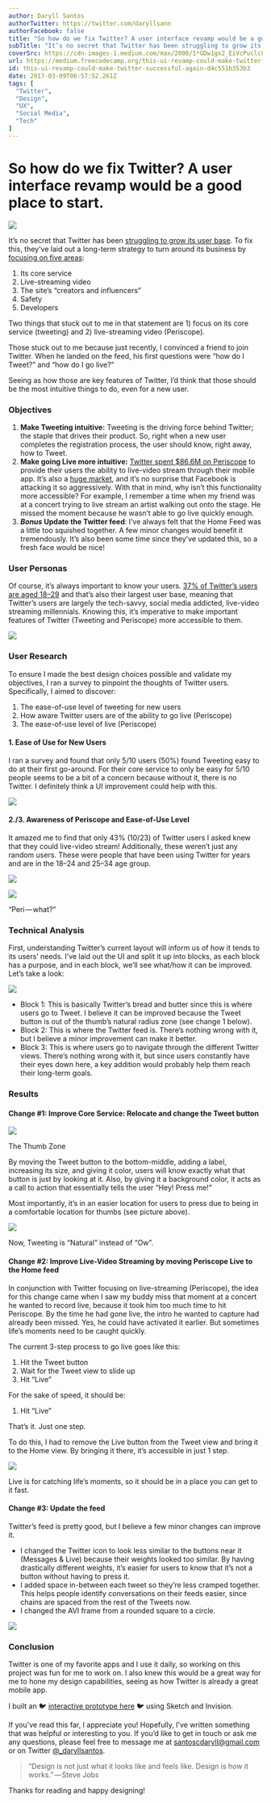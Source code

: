 ```yaml
---
author: Daryll Santos
authorTwitter: https://twitter.com/daryllsann
authorFacebook: false
title: "So how do we fix Twitter? A user interface revamp would be a good place to start."
subTitle: "It’s no secret that Twitter has been struggling to grow its user base. To fix this, they’ve laid out a long-term strategy to turn around ..."
coverSrc: https://cdn-images-1.medium.com/max/2000/1*GDw1gx2_EiVcPuclc8WXJQ.png
url: https://medium.freecodecamp.org/this-ui-revamp-could-make-twitter-successful-again-d4c551b353b3
id: this-ui-revamp-could-make-twitter-successful-again-d4c551b353b3
date: 2017-03-09T06:57:52.261Z
tags: [
  "Twitter",
  "Design",
  "UX",
  "Social Media",
  "Tech"
]
---
```

# So how do we fix Twitter? A user interface revamp would be a good place to start.







![](https://cdn-images-1.medium.com/max/2000/1*GDw1gx2_EiVcPuclc8WXJQ.png)







It’s no secret that Twitter has been [struggling to grow its user base](https://phys.org/news/2016-07-twitter-struggling-rivals.html). To fix this, they’ve laid out a long-term strategy to turn around its business by [focusing on five areas](http://www.reuters.com/article/us-twitter-results-idUSKCN1062JW):

1.  Its core service
2.  Live-streaming video
3.  The site’s “creators and influencers”
4.  Safety
5.  Developers

Two things that stuck out to me in that statement are 1) focus on its core service (tweeting) and 2) live-streaming video (Periscope).

Those stuck out to me because just recently, I convinced a friend to join Twitter. When he landed on the feed, his first questions were “how do I Tweet?” and “how do I go live?”

Seeing as how those are key features of Twitter, I’d think that those should be the most intuitive things to do, even for a new user.

### Objectives

1.  **Make Tweeting intuitive:** Tweeting is the driving force behind Twitter; the staple that drives their product. So, right when a new user completes the registration process, the user should know, right away, how to Tweet.
2.  **Make going Live more intuitive:** [Twitter spent $86.6M on Periscope](http://www.recode.net/2015/5/11/11562534/twitter-paid-over-86-million-for-periscope-and-niche) to provide their users the ability to live-video stream through their mobile app. It’s also a [huge market](https://medium.com/looklivecam/on-demand-livestreaming-960a492d69d1#.z9u58217s), and it’s no surprise that Facebook is attacking it so aggressively. With that in mind, why isn’t this functionality more accessible? For example, I remember a time when my friend was at a concert trying to live stream an artist walking out onto the stage. He missed the moment because he wasn’t able to go live quickly enough.
3.  ***Bonus* Update the Twitter feed**: I’ve always felt that the Home Feed was a little too squished together. A few minor changes would benefit it tremendously. It’s also been some time since they’ve updated this, so a fresh face would be nice!

### User Personas

Of course, it’s always important to know your users. [37% of Twitter’s users are aged 18–29](http://sproutsocial.com/insights/new-social-media-demographics/#twitter) and that’s also their largest user base, meaning that Twitter’s users are largely the tech-savvy, social media addicted, live-video streaming millennials. Knowing this, it’s imperative to make important features of Twitter (Tweeting and Periscope) more accessible to them.







![](https://cdn-images-1.medium.com/max/2000/1*VE65BRN7ld5kWVMMzTuOyw.png)







### User Research

To ensure I made the best design choices possible and validate my objectives, I ran a survey to pinpoint the thoughts of Twitter users. Specifically, I aimed to discover:

1.  The ease-of-use level of tweeting for new users
2.  How aware Twitter users are of the ability to go live (Periscope)
3.  The ease-of-use level of live (Periscope)

#### 1\. Ease of Use for New Users

I ran a survey and found that only 5/10 users (50%) found Tweeting easy to do at their first go-around. For their core service to only be easy for 5/10 people seems to be a bit of a concern because without it, there is no Twitter. I definitely think a UI improvement could help with this.



![](https://cdn-images-1.medium.com/max/1600/1*xhw8tFDT8sUPDzcyju0C_Q.png)



#### 2./3\. Awareness of Periscope and Ease-of-Use Level

It amazed me to find that only 43% (10/23) of Twitter users I asked knew that they could live-video stream! Additionally, these weren’t just any random users. These were people that have been using Twitter for years and are in the 18–24 and 25–34 age group.







![](https://cdn-images-1.medium.com/max/1200/1*BmhOPqDZ34eWK3NWEF6yyg.png)





![](https://cdn-images-1.medium.com/max/1200/1*jkJsgiL8uuetm-scHQTDUQ.png)

“Peri — what?”







### Technical Analysis

First, understanding Twitter’s current layout will inform us of how it tends to its users’ needs. I’ve laid out the UI and split it up into blocks, as each block has a purpose, and in each block, we’ll see what/how it can be improved. Let’s take a look:



![](https://cdn-images-1.medium.com/max/1200/1*sdrr2YnSrQr4fBGWMn2t8g.jpeg)



*   Block 1: This is basically Twitter’s bread and butter since this is where users go to Tweet. I believe it can be improved because the Tweet button is out of the thumb’s natural radius zone (see change 1 below).
*   Block 2: This is where the Twitter feed is. There’s nothing wrong with it, but I believe a minor improvement can make it better.
*   Block 3: This is where users go to navigate through the different Twitter views. There’s nothing wrong with it, but since users constantly have their eyes down here, a key addition would probably help them reach their long-term goals.

### Results

#### Change #1: Improve Core Service: Relocate and change the Tweet button







![](https://cdn-images-1.medium.com/max/2000/1*LMtX_3ord07YElPtHkktIg.png)

The Thumb Zone







By moving the Tweet button to the bottom-middle, adding a label, increasing its size, and giving it color, users will know exactly what that button is just by looking at it. Also, by giving it a background color, it acts as a call to action that essentially tells the user “Hey! Press me!”

Most importantly, it’s in an easier location for users to press due to being in a comfortable location for thumbs (see picture above).



![](https://cdn-images-1.medium.com/max/1600/1*O3YZrr_LO--eNZykWD17KQ.png)

Now, Tweeting is “Natural” instead of “Ow”.



#### Change #2: Improve Live-Video Streaming by moving Periscope Live to the Home feed

In conjunction with Twitter focusing on live-streaming (Periscope), the idea for this change came when I saw my buddy miss that moment at a concert he wanted to record live, because it took him too much time to hit Periscope. By the time he had gone live, the intro he wanted to capture had already been missed. Yes, he could have activated it earlier. But sometimes life’s moments need to be caught quickly.

The current 3-step process to go live goes like this:

1.  Hit the Tweet button
2.  Wait for the Tweet view to slide up
3.  Hit “Live”

For the sake of speed, it should be:

1.  Hit “Live”

That’s it. Just one step.

To do this, I had to remove the Live button from the Tweet view and bring it to the Home view. By bringing it there, it’s accessible in just 1 step.



![](https://cdn-images-1.medium.com/max/1600/1*frXHumnzWpRi-MxOH9xpDQ.png)

Live is for catching life’s moments, so it should be in a place you can get to it fast.



#### Change #3: Update the feed

Twitter’s feed is pretty good, but I believe a few minor changes can improve it.

*   I changed the Twitter icon to look less similar to the buttons near it (Messages & Live) because their weights looked too similar. By having drastically different weights, it’s easier for users to know that it’s not a button without having to press it.
*   I added space in-between each tweet so they’re less cramped together. This helps people identify conversations on their feeds easier, since chains are spaced from the rest of the Tweets now.
*   I changed the AVI frame from a rounded square to a circle.



![](https://cdn-images-1.medium.com/max/1600/1*4DPELjh86Uhhl8_ZS9E4MA.png)



### Conclusion

Twitter is one of my favorite apps and I use it daily, so working on this project was fun for me to work on. I also knew this would be a great way for me to hone my design capabilities, seeing as how Twitter is already a great mobile app.

I built an 🐦 [interactive prototype here](https://invis.io/SWA9B1RX2) 🐦 using Sketch and Invision.

If you’ve read this far, I appreciate you! Hopefully, I’ve written something that was helpful or interesting to you. If you’d like to get in touch or ask me any questions, please feel free to message me at [santoscdaryll@gmail.com](mailto:santoscdaryll@gmail.com) or on Twitter [@_daryllsantos](http://www.twitter.com/_daryllsantos).

> “Design is not just what it looks like and feels like. Design is how it works.” — Steve Jobs

Thanks for reading and happy designing!








